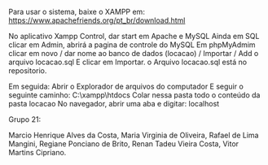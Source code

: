 Para usar o sistema, baixe o XAMPP em: https://www.apachefriends.org/pt_br/download.html

No aplicativo Xampp Control, dar start em Apache e MySQL Ainda em SQL clicar em Admin, abrirá a pagina de controle do MySQL Em phpMyAdmim clicar em novo / dar nome ao banco de dados (locacao) / Importar / Add o arquivo locacao.sql E clicar em Importar. o Arquivo locacao.sql está no repositorio.

Em seguida: Abrir o Explorador de arquivos do computador E seguir o seguinte caminho: C:\xampp\htdocs Colar nessa pasta todo o conteúdo da pasta locacao No navegador, abrir uma aba e digitar: localhost

Grupo 21:

Marcio Henrique Alves da Costa, Maria Virginia de Oliveira, Rafael de Lima Mangini, Regiane Ponciano de Brito, Renan Tadeu Vieira Costa, Vitor Martins Cipriano.